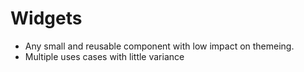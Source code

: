 # Widgets

* Any small and reusable component with low impact on themeing.
* Multiple uses cases with little variance